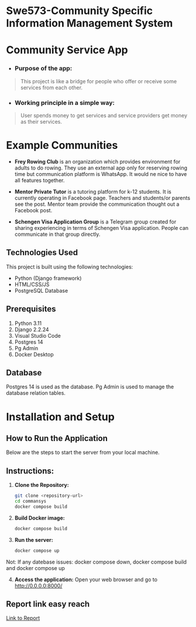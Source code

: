 # Swe573-Community Specific Information Management System
# Community Service App

* ### Purpose of the app: 
> This project is like a bridge for people who offer or receive some services from each other. 

* ### Working principle in a simple way:
> User spends money to get services and service providers get money as their services. 

# Example Communities
* **Frey Rowing Club** is an organization which provides environment for adults to do rowing. They use an external app only for reserving rowing time but communication platform is WhatsApp. It would ne nice to have all features together.

* **Mentor Private Tutor** is a tutoring platform for k-12 students. It is currently operating in Facebook page. Teachers and students/or parents see the post. Mentor team provide the communication thought out a Facebook post. 

* **Schengen Visa Application Group** is a Telegram group created for sharing experiencing in terms of Schengen Visa application. People can communicate in that group directly.

## Technologies Used

This project is built using the following technologies:

- Python (Django framework)
- HTML/CSS/JS
- PostgreSQL Database
## Prerequisites
1. Python 3.11
2. Django 2.2.24
3. Visual Studio Code
4. Postgres 14
5. Pg Admin
6. Docker Desktop

## Database
Postgres 14 is used as the database.
Pg Admin is used to manage the database relation tables.

# Installation and Setup

## How to Run the Application

Below are the steps to start the server from your local machine.

## Instructions:

1. **Clone the Repository:**
   ```bash
   git clone <repository-url>
   cd commansys
   docker compose build
2. **Build Docker image:**
   ```bash
   docker compose build
3. **Run the server:**
   ```bash
   docker compose up
Not: If any datebase issues: docker compose down,  docker compose build and docker compose up

4. **Access the application:**
   Open your web browser and go to http://0.0.0.0:8000/

## Report link easy reach
[Link to Report](https://drive.google.com/drive/folders/1YVcf8RU2Teg-Ej8jMrvXtliOdbylyPJU?usp=sharing)